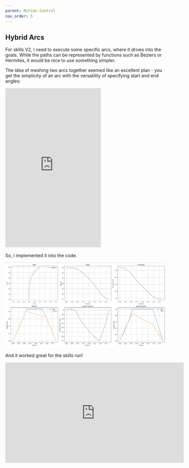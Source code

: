 ```yaml
---
parent: Motion Control
nav_order: 5
---
```


## Hybrid Arcs

For skills V2, I need to execute some specific arcs, where it drives into the
goals. While the paths can be represented by functions such as Beziers or
Hermites, it would be nice to use something simpler.

The idea of meshing two arcs together seemed like an excellent plan - you get
the simplicity of an arc with the versatility of specifying start and end
angles:

<div class="h_iframe">
 <iframe src="https://www.desmos.com/calculator/hoevadrflf" title="Nonlinear Arc Meshing" frameborder="0" height=500 sandbox="allow-same-origin allow-scripts"></iframe>
</div>

So, I implemented it into the code.

![](images/arc_mesh.png)

And it worked great for the skills run!

<iframe width="560" height="315" src="https://www.youtube-nocookie.com/embed/ohYuHDp0nZQ" title="YouTube video player" frameborder="0" allow="accelerometer; autoplay; clipboard-write; encrypted-media; gyroscope; picture-in-picture" allowfullscreen></iframe>
